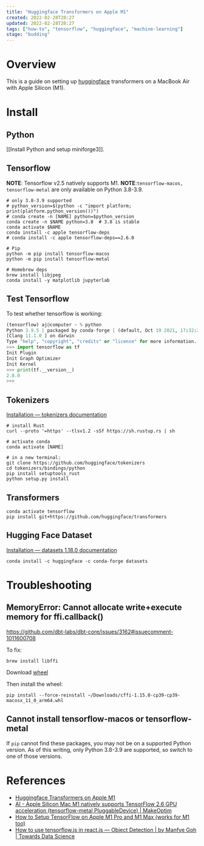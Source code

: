 ```yaml
---
title: "Huggingface Transformers on Apple M1"
created: 2022-02-28T20:27
updated: 2022-02-28T20:27
tags: ["how-to", "tensorflow", "huggingface", "machine-learning"]
stage: "budding"
---
```


# Overview

This is a guide on setting up [huggingface](https://huggingface.co) transformers on a MacBook Air with Apple Silicon (M1).

# Install

## Python

[[Install Python and setup miniforge3]].

## Tensorflow

**NOTE**: Tensorflow v2.5 natively supports M1. 
**NOTE**:`tensorflow-macos, tensorflow-metal` are only available on  Python 3.8-3.9.

```shell
# only 3.8-3.9 supported
# python_version=$(python -c "import platform; print(platform.python_version())")
# conda create -n [NAME] python=$python_version
conda create -n $NAME python=3.8  # 3.8 is stable
conda activate $NAME
conda install -c apple tensorflow-deps
# conda install -c apple tensorflow-deps==2.6.0

# Pip
python -m pip install tensorflow-macos
python -m pip install tensorflow-metal

# Homebrew deps
brew install libjpeg
conda install -y matplotlib jupyterlab
```

## Test Tensorflow
To test whether tensorflow is working:
```python
(tensorflow) aj@computer ~ % python
Python 3.9.5 | packaged by conda-forge | (default, Oct 19 2021, 17:32:20)
[Clang 11.1.0 ] on darwin
Type "help", "copyright", "credits" or "license" for more information.
>>> import tensorflow as tf
Init Plugin
Init Graph Optimizer
Init Kernel
>>> print(tf.__version__)
2.8.0
>>>
```

## Tokenizers
[Installation — tokenizers  documentation](https://huggingface.co/docs/tokenizers/python/latest/installation/main.html)
```shell
# install Rust
curl --proto '=https' --tlsv1.2 -sSf https://sh.rustup.rs | sh

# activate conda
conda activate [NAME]

# in a new terminal:
git clone https://github.com/huggingface/tokenizers
cd tokenizers/bindings/python
pip install setuptools_rust
python setup.py install
```

## Transformers
```shell
conda activate tensorflow
pip install git+https://github.com/huggingface/transformers
```

## Hugging Face Dataset
[Installation — datasets 1.18.0 documentation](https://huggingface.co/docs/datasets/installation.html#conda)
```shell
conda install -c huggingface -c conda-forge datasets
```

# Troubleshooting
## MemoryError: Cannot allocate write+execute memory for ffi.callback()
https://github.com/dbt-labs/dbt-core/issues/3162#issuecomment-1011600708

To fix:

```shell
brew install libffi 
```

Download [wheel](https://files.pythonhosted.org/packages/3e/9b/660d6da900af1976a8b4efea713a7ce9e514bf4659eff9b17f90f00be1cf/cffi-1.15.0-cp39-cp39-macosx_11_0_arm64.whl)

Then install the wheel:

```shell
pip install --force-reinstall ~/Downloads/cffi-1.15.0-cp39-cp39-macosx_11_0_arm64.whl
```

## Cannot install tensorflow-macos or tensorflow-metal

If `pip` cannot find these packages, you may not be on a supported Python version. As of this writing, only Python 3.8-3.9 are supported, so switch to one of those versions.

# References
- [Huggingface Transformers on Apple M1](https://towardsdatascience.com/hugging-face-transformers-on-apple-m1-26f0705874d7)
- [AI - Apple Silicon Mac M1 natively supports TensorFlow 2.6 GPU acceleration (tensorflow-metal PluggableDevice) | MakeOptim](https://makeoptim.com/en/deep-learning/tensorflow-metal)
-  [How to Setup TensorFlow on Apple M1 Pro and M1 Max (works for M1 too)](https://www.mrdbourke.com/setup-apple-m1-pro-and-m1-max-for-machine-learning-and-data-science/)
- [How to use tensorflow.js in react.js — Object Detection | by Manfye Goh | Towards Data Science](https://towardsdatascience.com/how-to-use-tensorflow-js-in-react-js-object-detection-98b3782f08c2)

